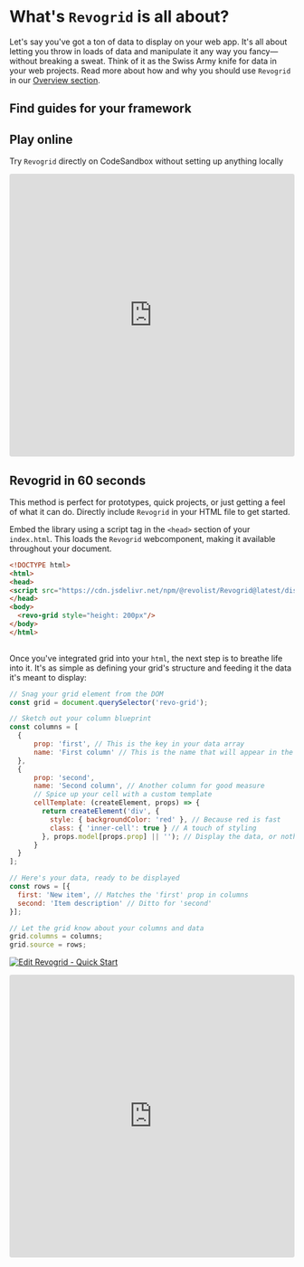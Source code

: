 # What's `Revogrid` is all about?

 Let's say you've got a ton of data to display on your web app. It's all about letting you throw in loads of data and manipulate it any way you fancy—without breaking a sweat. Think of it as the Swiss Army knife for data in your web projects. Read more about how and why you should use `Revogrid` in our [Overview section](./overview).

## Find guides for your framework

<!--@include: ./framework.md-->


## Play online
Try `Revogrid` directly on CodeSandbox without setting up anything locally

<ClientOnly>
<iframe src="https://codesandbox.io/embed/8qjv9q?view=Preview&module=%2Fsrc%2Findex.ts&hidenavigation=1"
     style="width:100%; height: 500px; border:0; border-radius: 4px; overflow:hidden;"
     title="Revogrid - Vue - Overview"
     allow="accelerometer; ambient-light-sensor; camera; encrypted-media; geolocation; gyroscope; hid; microphone; midi; payment; usb; vr; xr-spatial-tracking"
     sandbox="allow-forms allow-modals allow-popups allow-presentation allow-same-origin allow-scripts"
   ></iframe>
</ClientOnly>


## Revogrid in 60 seconds

This method is perfect for prototypes, quick projects, or just getting a feel of what it can do. Directly include `Revogrid` in your HTML file to get started.

Embed the library using a script tag in the `<head>` section of your `index.html`. This loads the `Revogrid` webcomponent, making it available throughout your document.

```html
<!DOCTYPE html>
<html>
<head>
<script src="https://cdn.jsdelivr.net/npm/@revolist/Revogrid@latest/dist/revo-grid/revo-grid.js"></script>
</head>
<body>
  <revo-grid style="height: 200px"/>
</body>
</html>
  
```


Once you've integrated grid into your `html`, the next step is to breathe life into it. It's as simple as defining your grid's structure and feeding it the data it's meant to display:

```js
// Snag your grid element from the DOM
const grid = document.querySelector('revo-grid');

// Sketch out your column blueprint
const columns = [
  {
      prop: 'first', // This is the key in your data array
      name: 'First column' // This is the name that will appear in the header
  },
  {
      prop: 'second',
      name: 'Second column', // Another column for good measure
      // Spice up your cell with a custom template
      cellTemplate: (createElement, props) => {
        return createElement('div', {
          style: { backgroundColor: 'red' }, // Because red is fast
          class: { 'inner-cell': true } // A touch of styling
        }, props.model[props.prop] || ''); // Display the data, or nothing at all
      }
  }
];

// Here's your data, ready to be displayed
const rows = [{
  first: 'New item', // Matches the 'first' prop in columns
  second: 'Item description' // Ditto for 'second'
}];

// Let the grid know about your columns and data
grid.columns = columns;
grid.source = rows;

```


[![Edit Revogrid - Quick Start](https://codesandbox.io/static/img/play-codesandbox.svg)](https://codesandbox.io/p/sandbox/Revogrid-60s-tlxgwn)


<ClientOnly>
  <iframe src="https://codesandbox.io/embed/tlxgwn?view=Editor+%2B+Preview&module=%2Findex.html&hidenavigation=1"
     style="width:100%; height: 500px; border:0; border-radius: 4px; overflow:hidden;"
     title="Revogrid - 60s"
     allow="accelerometer; ambient-light-sensor; camera; encrypted-media; geolocation; gyroscope; hid; microphone; midi; payment; usb; vr; xr-spatial-tracking"
     sandbox="allow-forms allow-modals allow-popups allow-presentation allow-same-origin allow-scripts"
   ></iframe>
</ClientOnly>